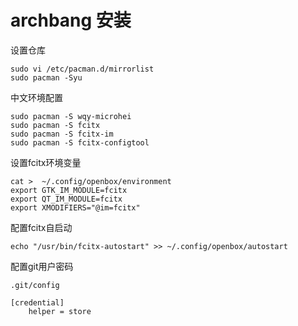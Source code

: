 # archbang 安装

设置仓库
````
sudo vi /etc/pacman.d/mirrorlist 
sudo pacman -Syu

````
中文环境配置
````
sudo pacman -S wqy-microhei
sudo pacman -S fcitx
sudo pacman -S fcitx-im
sudo pacman -S fcitx-configtool
````
设置fcitx环境变量
````
cat >  ~/.config/openbox/environment 
export GTK_IM_MODULE=fcitx
export QT_IM_MODULE=fcitx
export XMODIFIERS="@im=fcitx"
````

配置fcitx自启动
````
echo "/usr/bin/fcitx-autostart" >> ~/.config/openbox/autostart 
````

配置git用户密码
````
.git/config

[credential]
    helper = store
````

